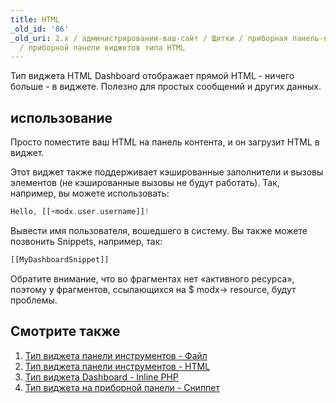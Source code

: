 ```yaml
---
title: HTML
_old_id: '86'
_old_uri: 2.x / администрировании-ваш-сайт / Щитки / приборная панель-виджет типа
  / приборной панели виджетов типа HTML
---
```


Тип виджета HTML Dashboard отображает прямой HTML - ничего больше - в виджете. Полезно для простых сообщений и других данных.

## использование

Просто поместите ваш HTML на панель контента, и он загрузит HTML в виджет.

Этот виджет также поддерживает кэшированные заполнители и вызовы элементов (не кэшированные вызовы не будут работать). Так, например, вы можете использовать:

```php
Hello, [[+modx.user.username]]!
```

Вывести имя пользователя, вошедшего в систему. Вы также можете позвонить Snippets, например, так:

```php
[[MyDashboardSnippet]]
```

Обратите внимание, что во фрагментах нет «активного ресурса», поэтому у фрагментов, ссылающихся на $ modx-> resource, будут проблемы.

## Смотрите также

1. [Тип виджета панели инструментов - Файл](building-sites/client-proofing/dashboards/widget-types/file)
2. [Тип виджета панели инструментов - HTML](building-sites/client-proofing/dashboards/widget-types/html)
3. [Тип виджета Dashboard - Inline PHP](building-sites/client-proofing/dashboards/widget-types/inline-php)
4. [Тип виджета на приборной панели - Сниппет](building-sites/client-proofing/dashboards/widget-types/snippet)
